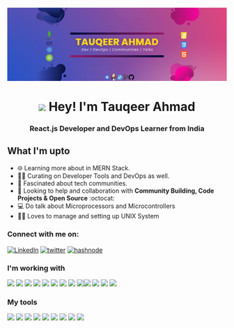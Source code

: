 ![Header](https://github.com/TauqeerAhmad5201/TauqeerAhmad5201/blob/main/Header.jpg)

<h1 align="center"><img src="https://c.tenor.com/xS_t2ANBv9UAAAAi/elsalla.gif" width=48> Hey! I'm Tauqeer Ahmad</h1>

<h3 align="center">React.js Developer and DevOps Learner from India</h3>

## What I'm upto

- 🌐 Learning more about in MERN Stack. 
- 👨‍💻 Curating on Developer Tools and DevOps as well. 
- 👥 Fascinated about tech communities. 
- 🤝 Looking to help and collaboration with **Community Building, Code Projects & Open Source** :octocat:
- 💻 Do talk about Microprocessors and Microcontrollers 
- 👨‍💻 Loves to manage and setting up UNIX System 

### Connect with me on: 

 <p align="left">
  <a href="https://www.linkedin.com/in/tauqeerahmad5201/" target="_blank"><img src="https://www.vectorlogo.zone/logos/linkedin/linkedin-icon.svg" align="center" alt="LinkedIn" height=40 /></a>
  <a href="https://twitter.com/_TauqeerAhmad" target="_blank"><img align="center" src="https://www.vectorlogo.zone/logos/twitter/twitter-official.svg" alt="twitter" height=38 /></a>
  <a href="https://tauqeerahmad.hashnode.dev/" target="_blank"><img src="https://camo.githubusercontent.com/4903b1622b93d6b463a65bfd79c818140334fb599ee94d2c3143a3ba58683138/68747470733a2f2f696d672e736869656c64732e696f2f62616467652f486173686e6f64652d3239363246463f7374796c653d666f722d7468652d6261646765266c6f676f3d686173686e6f6465266c6f676f436f6c6f723d7768697465" align="center" alt="hashnode" height=40  width="80" /></a>
</p>

### I'm working with 

<img src="https://cdn.jsdelivr.net/gh/devicons/devicon/icons/html5/html5-original.svg" height="40px"/> <img src="https://cdn.jsdelivr.net/gh/devicons/devicon/icons/css3/css3-original.svg" height="40px"/> <img src="https://cdn.jsdelivr.net/gh/devicons/devicon/icons/javascript/javascript-original.svg" height="40px"/> <img src="https://cdn.jsdelivr.net/gh/devicons/devicon/icons/nodejs/nodejs-original.svg" height="40px"/> <img src="https://cdn.jsdelivr.net/gh/devicons/devicon/icons/express/express-original.svg" height="40px"/> <img src="https://cdn.jsdelivr.net/gh/devicons/devicon/icons/mongodb/mongodb-original.svg" height="40px"/> <img src="https://cdn.jsdelivr.net/gh/devicons/devicon/icons/react/react-original.svg" height="40px"/> <img src="https://cdn.jsdelivr.net/gh/devicons/devicon/icons/cplusplus/cplusplus-original.svg" height="40px"/> <img src="https://cdn.jsdelivr.net/gh/devicons/devicon/icons/c/c-original.svg" height="40px"/><img src="https://cdn.jsdelivr.net/gh/devicons/devicon/icons/git/git-original.svg" height="40px"/> <img src="https://cdn.jsdelivr.net/gh/devicons/devicon/icons/subversion/subversion-original.svg" height="40px"/> <img src="https://cdn.jsdelivr.net/gh/devicons/devicon/icons/arduino/arduino-original.svg" height="40px"/> <img src="https://cdn.jsdelivr.net/gh/devicons/devicon/icons/azure/azure-original.svg" height="40px"/>

### My tools 

<img src="https://cdn.jsdelivr.net/gh/devicons/devicon/icons/vscode/vscode-original.svg" height="40px"/> <img src="https://cdn.jsdelivr.net/gh/devicons/devicon/icons/vim/vim-original.svg" height="40px"/> <img src="https://cdn.jsdelivr.net/gh/devicons/devicon/icons/bash/bash-original.svg" height="40px"/> <img src="https://cdn.jsdelivr.net/gh/devicons/devicon/icons/fedora/fedora-plain.svg" height="40px"/> <img src="https://cdn.jsdelivr.net/gh/devicons/devicon/icons/unix/unix-original.svg" height="40px"/> <img src="https://cdn.jsdelivr.net/gh/devicons/devicon/icons/github/github-original.svg" height="40px"/> <img src="https://cdn.jsdelivr.net/gh/devicons/devicon/icons/firefox/firefox-original.svg" height="40px"/> <img src="https://cdn.jsdelivr.net/gh/devicons/devicon/icons/yarn/yarn-original.svg" height="40px"/> <img src="https://cdn.jsdelivr.net/gh/devicons/devicon/icons/npm/npm-original-wordmark.svg" height="40px"/>

























